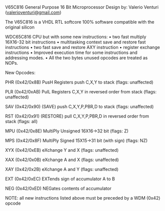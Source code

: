 V65C816 General Purpose 16 Bit Microprocessor
Design by: Valerio Venturi (valerioventuri@gmail.com)

The V65C816 is a VHDL RTL softcore 100% software compatible with the original silicon

WDC65C816 CPU but with some new instructions:
• two fast multiply 16X16-32 bit instructions
• multitasking context save and restore fast instructions
• two fast save and restore AXY instruction
• register exchange instructions
• Improved execution time for some instructions and addressing modes.
• All the two bytes unused opcodes are treated as NOPs.

New Opcodes:

PHR (0x42/0x8B) PusH Registers push C,X,Y to stack (flags: unaffected)

PLR (0x42/0xAB) PulL Registers C,X,Y in reversed order from stack (flags: unaffected)

SAV (0x42/0x90) (SAVE) push C,X,Y,P,PBR,D to stack (flags: unaffected)

RST (0x42/0x91) (RESTORE) pull C,X,Y,P,PBR,D in reversed order from stack (flags: all)

MPU (0x42/0x8E) MultiPly Unsigned 16X16->32 bit (flags: Z)

MPS (0x42/0x8F) MultiPly Signed 15X15->31 bit (with sign) (flags: NZ)

XYX (0x42/0xEB) eXchange Y and X (flags: unaffected)

XAX (0x42/0x0B) eXchange A and X (flags: unaffected)

XAY (0x42/0x2B) eXchange A and Y (flags: unaffected)

EXT (0x42/0xEC) EXTends sign of accumulator A to B

NEG (0x42/0xED) NEGates contents of accumulator

NOTE: all new instructions listed above must be preceded by a WDM (0x42) opcode
